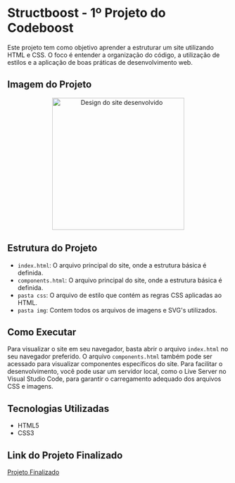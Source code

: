 # Structboost - 1º Projeto do Codeboost

Este projeto tem como objetivo aprender a estruturar um site utilizando HTML e CSS. O foco é entender a organização do código, a utilização de estilos e a aplicação de boas práticas de desenvolvimento web.

## Imagem do Projeto

<p align="center">
  <img src="https://i.ibb.co/p0Rf8QH/Desktop.png" alt="Design do site desenvolvido" width="300"/>
</p>

## Estrutura do Projeto

- `index.html`: O arquivo principal do site, onde a estrutura básica é definida.
- `components.html`: O arquivo principal do site, onde a estrutura básica é definida.
- `pasta css`: O arquivo de estilo que contém as regras CSS aplicadas ao HTML.
- `pasta img`: Contem todos os arquivos de imagens e SVG's utilizados.

## Como Executar

Para visualizar o site em seu navegador, basta abrir o arquivo `index.html` no seu navegador preferido. O arquivo `components.html` também pode ser acessado para visualizar componentes específicos do site. Para facilitar o desenvolvimento, você pode usar um servidor local, como o Live Server no Visual Studio Code, para garantir o carregamento adequado dos arquivos CSS e imagens.

## Tecnologias Utilizadas

- HTML5
- CSS3

## Link do Projeto Finalizado

[Projeto Finalizado](https://structboost-nine.vercel.app/)
